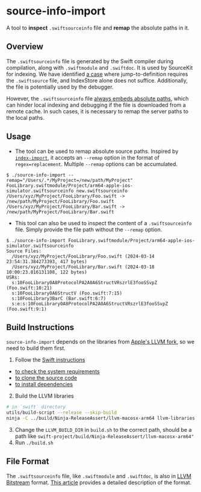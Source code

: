 # source-info-import
A tool to **inspect** `.swiftsourceinfo` file and **remap** the absolute paths in it.

## Overview
The `.swiftsourceinfo` file is generated by the Swift compiler during compilation, along with `.swiftmodule` and `.swiftdoc`. It is used by SourceKit for indexing. We have identified [a case](https://github.com/qyang-nj/llios/blob/main/articles/SwiftSourceInfo.md#the-usage) where jump-to-definition requires the `.swiftsource` file, and IndexStore alone does not suffice. Additionally, the file is potentially used by the debugger.

However, the `.swiftsourceinfo` file [always embeds absolute paths](https://github.com/apple/swift/blob/c2ca810126074406f03dc29a44f4ad4b12f04c79/lib/Serialization/SerializeDoc.cpp#L765-L767), which can hinder local indexing and debugging if the file is downloaded from a remote cache. In such cases, it is necessary to remap the server paths to the local paths.

## Usage
* The tool can be used to remap absolute source paths. Inspired by [`index-import`](https://github.com/MobileNativeFoundation/index-import?tab=readme-ov-file), it accepts an `--remap` option in the format of `regex=replacement`. Multiple `--remap` options can be accumulated.
```
$ ./source-info-import --remap="/Users/.*/MyProject=/new/path/MyProject" FooLibrary.swiftmodule/Project/arm64-apple-ios-simulator.swiftsourceinfo new.swiftsourceinfo
/Users/xyz/MyProject/FooLibrary/Foo.swift -> /new/path/MyProject/FooLibrary/Foo.swift
/Users/xyz/MyProject/FooLibrary/Bar.swift -> /new/path/MyProject/FooLibrary/Bar.swift
```

* This tool can also be used to inspect the content of a `.swiftsourceinfo` file. Simply provide the file path without the `--remap` option.
```
$ ./source-info-import FooLibrary.swiftmodule/Project/arm64-apple-ios-simulator.swiftsourceinfo
Source Files:
  /Users/xyz/MyProject/FooLibrary/Foo.swift (2024-03-14 23:54:31.384273393, 417 bytes)
  /Users/xyz/MyProject/FooLibrary/Bar.swift (2024-03-18 10:00:23.816131108, 122 bytes)
USRs:
  s:10FooLibrary0A8ProtocolPA2A0A6StructVRszrlE3fooSSvpZ (Foo.swift:10:21)
  s:10FooLibrary0A6StructV (Foo.swift:7:15)
  s:10FooLibrary3BarC (Bar.swift:6:7)
  s:e:s:10FooLibrary0A8ProtocolPA2A0A6StructVRszrlE3fooSSvpZ (Foo.swift:9:1)
```

## Build Instructions
`source-info-import` depends on the libraries from [Apple's LLVM fork](https://github.com/apple/llvm-project), so we need to build them first.
1. Follow the [Swift instructions](https://github.com/apple/swift/blob/main/docs/HowToGuides/GettingStarted.md)
* [to check the system requirements](https://github.com/apple/swift/blob/main/docs/HowToGuides/GettingStarted.md#system-requirements)
* [to clone the source code](https://github.com/apple/swift/blob/main/docs/HowToGuides/GettingStarted.md#cloning-the-project)
* [to install dependencies](https://github.com/apple/swift/blob/main/docs/HowToGuides/GettingStarted.md#installing-dependencies)

2. Build the LLVM libraries
```bash
# in `swift` directory
utils/build-script --release --skip-build
ninja -C ../build/Ninja-ReleaseAssert/llvm-macosx-arm64 llvm-libraries llvm-config
```
3. Change the `LLVM_BUILD_DIR` in `build.sh` to the correct path, should be a path like `swift-project/build/Ninja-ReleaseAssert/llvm-macosx-arm64"`
4. Run `./build.sh`

## File Format
The `.swiftsourceinfo` file, like `.swiftmodule` and `.swiftdoc`, is also in [LLVM Bitstream](https://www.llvm.org/docs/BitCodeFormat.html#bitstream-format) format. [This article](https://github.com/qyang-nj/llios/blob/main/articles/SwiftSourceInfo.md#the-file-format) provides a detailed description of the format.
